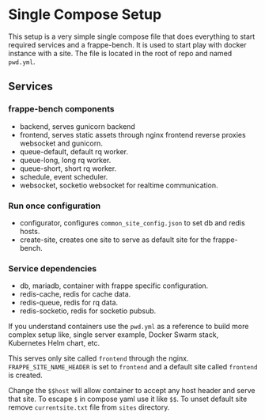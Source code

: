 # Single Compose Setup

This setup is a very simple single compose file that does everything to start required services and a frappe-bench. It is used to start play with docker instance with a site. The file is located in the root of repo and named `pwd.yml`.

## Services

### frappe-bench components

- backend, serves gunicorn backend
- frontend, serves static assets through nginx frontend reverse proxies websocket and gunicorn.
- queue-default, default rq worker.
- queue-long, long rq worker.
- queue-short, short rq worker.
- schedule, event scheduler.
- websocket, socketio websocket for realtime communication.

### Run once configuration

- configurator, configures `common_site_config.json` to set db and redis hosts.
- create-site, creates one site to serve as default site for the frappe-bench.

### Service dependencies

- db, mariadb, container with frappe specific configuration.
- redis-cache, redis for cache data.
- redis-queue, redis for rq data.
- redis-socketio, redis for socketio pubsub.

If you understand containers use the `pwd.yml` as a reference to build more complex setup like, single server example, Docker Swarm stack, Kubernetes Helm chart, etc.

This serves only site called `frontend` through the nginx. `FRAPPE_SITE_NAME_HEADER` is set to `frontend` and a default site called `frontend` is created.

Change the `$$host` will allow container to accept any host header and serve that site. To escape `$` in compose yaml use it like `$$`. To unset default site remove `currentsite.txt` file from `sites` directory.
